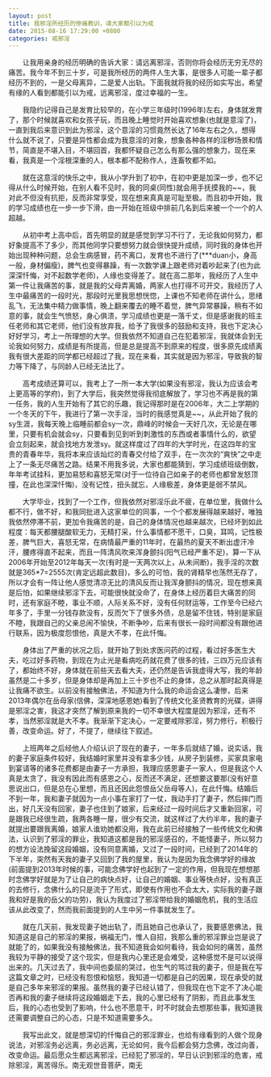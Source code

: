 ```yaml
---
layout: post
title: 我邪淫所经历的惨痛教训，请大家都引以为戒
date: 2015-08-16 17:29:00 +0800
categories: 戒邪淫
---
```


　　让我用亲身的经历明确的告诉大家：请远离邪淫，否则你将会经历无穷无尽的痛苦。我今年不到三十岁，可是我所经历的两件人生大事，是很多人可能一辈子都经历不到的，一是父母离异，二是爱人出轨。下面我就将我的经历如实写出，希望有缘的人看到都能引以为戒，远离邪淫，度过幸福的一生。
　　我隐约记得自己是发育比较早的，在小学三年级时(1996年)左右，身体就发育了，那个时候就喜欢和女孩子玩，而且晚上睡觉时开始喜欢想象(也就是意淫了)，一直到我后来意识到此为邪淫，这个意淫的习惯竟然长达了16年左右之久，想得什么就不说了，只要是异性都会成为我意淫的对象，想象各种各样的淫秽场景和情节，简直是不堪入目，不堪回首，我都怀疑自己怎么有那么强的想象力，现在来看，我真是一个淫根深重的人，根本都不配称作人，连畜牧都不如。
　　就在这意淫的快乐之中，我从小学升到了初中，在初中更是加深一步，也不记得从什么时候开始，在别人看不见时，我的同桌(同性)就会用手抚摸我的~~，我对此不但没有抗拒，反而非常享受，现在想来真真是可耻至极。而且初中开始，我的学习成绩也在一步一步下滑，由一开始在班级中排前几名到后来被一个一个的人超越。
　　从初中考上高中后，首先明显的就是感觉到学习不行了，无论我如何努力，都好象提高不了多少，而其他同学只要想努力就会很快提升成绩，同时我的身体也开始出现种种问题，总会生病感冒，药不离口，发育也不进行了(***duan小，身高一般，身材偏瘦)，脾气也变得暴躁，有一次数学课上跟老师对着吵起来了(也为此深深忏悔，对不起数学老师)，人缘也变得差了。就在高二那年，我经历了人生中第一件让我痛苦的事，就是我的父母弄离婚，两家人也打得不可开交，我经历了人生中最痛苦的一段时光，那段时光里我思想恍惚，上课也不知老师在讲什么，思绪乱飞，无法集中精力做事情，晚上翻来覆去的睡不着觉，脾气异常暴躁，稍有不如意的事，就会生气愤怒，身心俱溃，学习成绩也更是一落千丈，但是感谢我的班主任老师和其它老师，他们没有放弃我，给予了我很多的鼓励和支持，我也下定决心好好学习，考上一所理想的大学。但我依然不知道自己在犯着邪淫，我就体会到无论我如何努力，成绩是有所提高，但是总是提高不到原来的程度，很多原先成绩离我有很大差距的同学都已经超过了我，现在来看，其实就是因为邪淫，导致我的智力等下降了，与同龄人已经无法比了。
　　高考成绩还算可以，我考上了一所一本大学(如果没有邪淫，我认为应该会考上更高等的学府)，到了大学后，我突然觉得我彻底解放了，学习也不再是我的第一任务，我的人生开始有了其它的乐趣，我记得那时是在2006年，大二上学期的一个冬天的下午，我进行了第一次手淫，当时的我感觉真是~~，从此开始了我的sy生涯，我每天晚上临睡前都会sy一次，鼎峰的时候会一天好几次，无论是在哪里，只要有机会就会sy，只要看到见到听到刺激性的东西或者事情什么的，欲望会立刻起来，就会找地方发泄sy。就这样度过了四年的大学时光，在这四年的宝贵的青春年华，我将本来应该灿烂的青春交付给了双手，在一次次的“爽快”之中走上了一条无尽痛苦之路。结果不用我多说，大家也都能猜到，学习成绩班级倒数，年年考试挂科，更加易怒和喜怒无常(对于一位待自己如亲子的老师也都曾发怒顶撞，在此也深深忏悔)，没有记性，扭头就忘，人缘极差，身体更是弱不禁风。
　　大学毕业，找到了一个工作，但我依然对邪淫乐此不疲，在单位里，我做什么都不行，做不好，和我同批进入这家单位的同事，一个个都发展得越来越好，唯独我依然停滞不前，更加令我痛苦的是，自己的身体情况也越来越次，已经坏到如此程度：每天都腰腿酸软无力，无精打采，什么事情都不愿干，口臭，耳鸣，记性极差，脾气巨大，喜怒无常，在病情最严重的11年时，在最热的夏天不断出虚汗冷汗，腰疼得直不起来，而且一阵清风吹来浑身颤抖(阳气已经严重不足)，算一下从2006年开始至2012年每天一次(有时是一天两次以上，从未间断)，我手淫的次数就是365*7=2555次(肯定远超此数目)，多么的可怕，我的肾精早也荡然无存了，所以才会有一阵让他人感觉清凉无比的清风反而让我浑身颤抖的情况，现在想来真是后怕，如果继续邪淫下去，可能很快就没命了，在身体上经历着巨大痛苦的同时，还有家庭不睦，事业不顺，人际关系不好，没有任何财运等，工作至今已经六年多了，手里一分钱存款没有，反而欠下了很多外债，总是留不住钱，特别是家庭不睦，我跟自己的父亲总闹不愉快，不断争吵，后来有很长一段时间都没有跟他进行联系，因为极度怨恨他，真是大不孝，在此忏悔。
　　身体出了严重的状况之后，就开始了到处求医问药的过程，看过好多医生大夫，吃过好多药物，到现在为止光是看病吃药就花费了很多的钱，三四万元应该有了，都始终不好，身体就在前些天去看大夫，还仍然是告诉我虚得大写，我的年龄虽然是二十多岁，但是身体却是再加上三十岁也不止的身体，总之从那时起真得是让我痛不欲生。以前没有接触佛法，不知道为什么我的命运会这么凄惨，后来2013年偶尔在岳母家(信佛，深深地感恩她)看到了传统文化圣贤教育的光碟，讲得是邪淫之害，我这才突然了解到原来我的一切不幸很大程度是因为邪淫，还有不孝，当然邪淫就是大不孝。我渐渐下定决心，一定要戒除邪淫，努力修行，积极行善，改变命运。好了，不提了，继续往下叙述。
　　上班两年之后经他人介绍认识了现在的妻子，一年多后就结了婚，说实话，我的妻子家庭条件较好，我结婚时家里并没有拿多少钱，从房子到装修，买家具家电到宴请等的诸多花费都是由妻子一方承担，我理应感恩妻子一家人，但是我这个人真是太贪了，我没有因此而有感恩之心，反而还不满足，还想要这要那(没有好意思说出口，但是总在心里想，而且还因此怨恨岳父岳母等人)，在此忏悔。结婚后不到一年，我和妻子就因为一点小事在家打了一仗，我动手打了妻子，然后摔门而出，好几天没有回家，妻子也住到了娘家，后来经过一段时间后才又重新回家，可是跟我已经很生疏，我两各睡一屋，很少有交流，就这样过了大约半年，我的妻子就提出要跟我离婚，娘家人谁劝她都没用，我在此前已经接触了一些传统文化和佛法，认识到了邪淫的罪业，我知道这都是我的邪淫感召的，不能怪妻子，所以努力的想方设法挽留这段婚姻，没有同意离婚，又过了一段时间，已经到了2014年的下半年，突然有天我的妻子又回到了我的屋里，我认为是因为我念佛学好的缘故(前面提到2013年时候的事，可能念佛学好也起到了一定的作用，但我现在想想那时念佛学好就是为了让自己的病快点好，让自己的婚姻、事业等快点好，没有真正的去修行，念佛什么的只是流于了形式，即使有作用也不会太大，实际我的妻子跟我和好是我的岳父的功劳)，我认为我度过了邪淫带给我的婚姻危机，我的生活应该从此改变了，然而我前面提到的人生中另一件事就发生了。
　　就在几天前，我发现妻子她出轨了，而且她自己也承认了，我要感恩佛法，我知道这是自己的邪淫的果报，祸福无门，惟人自招，我那么重的邪淫罪业岂是说了就能了的，如果我没有接触佛法，我不知道我会如何看待，我会如何的痛苦，虽然我较为平静的接受了这个现实，但是我内心里还是会难受，这种感觉不是可以说得出来的。几天过去了，我中间也委屈的哭过，也生气的骂过我的妻子，但是我在写这篇文章之时，已经没有怨恨和恼怒，我知道一切都是自己的因果，现在承受的就是自己多年来邪淫的果报。虽然我的妻子已经认错了，但我现在也下定不了决心能否再和我的妻子继续将这段婚姻走下去，我的心里已经有了阴影，而且此事发生后，我的心态也受到了影响，什么也不愿意干，时不时就会去想那些事，我知道我还需要调整自己的心态，只是不知道需要多久。
　　我写出此文，就是想深切的忏悔自己的邪淫罪业，也给有缘看到的人做个现身说法，对邪淫务必远离，务必远离，无论如何，我今后都会努力念佛，改过向善，改变命运。最后愿众生都远离邪淫，已经犯了邪淫的，早日认识到邪淫的危害，戒除邪淫，离苦得乐。南无观世音菩萨，南无
